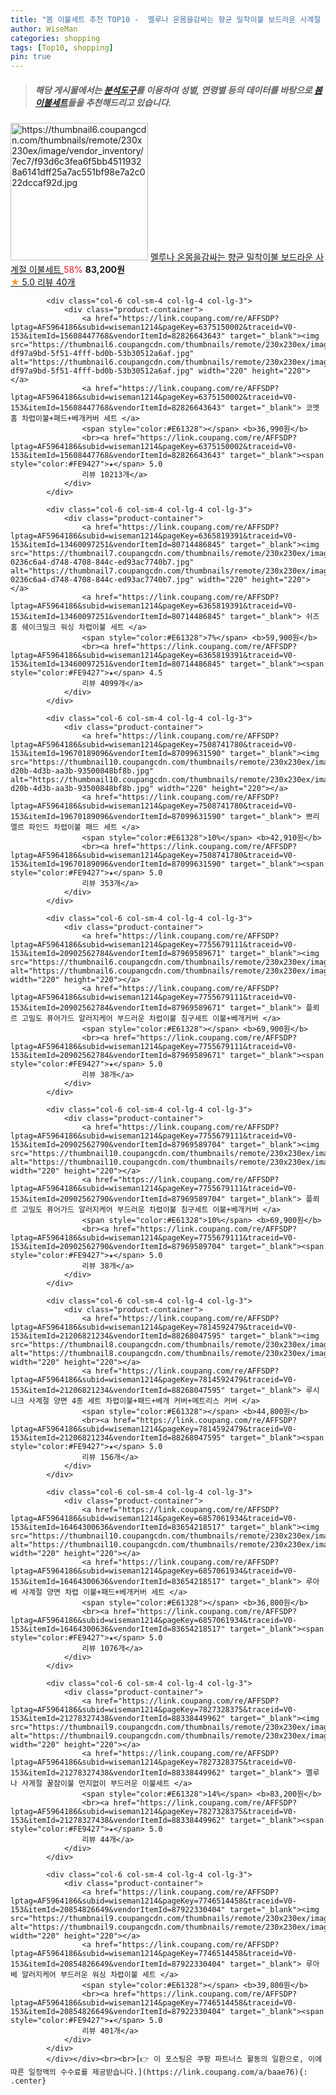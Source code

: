 ```yaml
---
title: "봄 이불세트 추천 TOP10 -  멜루나 온몸을감싸는 향균 밀착이불 보드라운 사계절 이불세트 "
author: WiseMan
categories: shopping
tags: [Top10, shopping]
pin: true
---
```


> ##### 해당 게시물에서는 [**분석도구**](https://itemscout.io/)를 이용하여 **성별**, **연령별** 등의 데이터를 바탕으로 [**봄 이불세트**](https://link.coupang.com/a/baae76)들을 추천해드리고 있습니다.
<div class="container"><div class="row">
            <div class="col-6 col-sm-4 col-lg-4 col-lg-3">
                <div class="product-container">
                    <a href="https://link.coupang.com/re/AFFSDP?lptag=AF5964186&subid=wiseman1214&pageKey=7827186478&traceid=V0-153&itemId=21276947338&vendorItemId=88337075116" target="_blank"><img src="https://thumbnail6.coupangcdn.com/thumbnails/remote/230x230ex/image/vendor_inventory/7ec7/f93d6c3fea6f5bb45119328a6141dff25a7ac551bf98e7a2c022dccaf92d.jpg" alt="https://thumbnail6.coupangcdn.com/thumbnails/remote/230x230ex/image/vendor_inventory/7ec7/f93d6c3fea6f5bb45119328a6141dff25a7ac551bf98e7a2c022dccaf92d.jpg" width="220" height="220"></a>
                    <a href="https://link.coupang.com/re/AFFSDP?lptag=AF5964186&subid=wiseman1214&pageKey=7827186478&traceid=V0-153&itemId=21276947338&vendorItemId=88337075116" target="_blank"> 멜루나 온몸을감싸는 향균 밀착이불 보드라운 사계절 이불세트 </a>
                    <span style="color:#E61328">58%</span> <b>83,200원</b>
                    <br><a href="https://link.coupang.com/re/AFFSDP?lptag=AF5964186&subid=wiseman1214&pageKey=7827186478&traceid=V0-153&itemId=21276947338&vendorItemId=88337075116" target="_blank"><span style="color:#FE9427">★</span> 5.0
                    리뷰 40개</a>
                </div>
            </div>
            
            <div class="col-6 col-sm-4 col-lg-4 col-lg-3">
                <div class="product-container">
                    <a href="https://link.coupang.com/re/AFFSDP?lptag=AF5964186&subid=wiseman1214&pageKey=6375150002&traceid=V0-153&itemId=15608447768&vendorItemId=82826643643" target="_blank"><img src="https://thumbnail6.coupangcdn.com/thumbnails/remote/230x230ex/image/retail/images/2378542725770464-df97a9bd-5f51-4fff-bd0b-53b30512a6af.jpg" alt="https://thumbnail6.coupangcdn.com/thumbnails/remote/230x230ex/image/retail/images/2378542725770464-df97a9bd-5f51-4fff-bd0b-53b30512a6af.jpg" width="220" height="220"></a>
                    <a href="https://link.coupang.com/re/AFFSDP?lptag=AF5964186&subid=wiseman1214&pageKey=6375150002&traceid=V0-153&itemId=15608447768&vendorItemId=82826643643" target="_blank"> 코멧 홈 차렵이불+패드+베개커버 세트 </a>
                    <span style="color:#E61328"></span> <b>36,990원</b>
                    <br><a href="https://link.coupang.com/re/AFFSDP?lptag=AF5964186&subid=wiseman1214&pageKey=6375150002&traceid=V0-153&itemId=15608447768&vendorItemId=82826643643" target="_blank"><span style="color:#FE9427">★</span> 5.0
                    리뷰 10213개</a>
                </div>
            </div>
            
            <div class="col-6 col-sm-4 col-lg-4 col-lg-3">
                <div class="product-container">
                    <a href="https://link.coupang.com/re/AFFSDP?lptag=AF5964186&subid=wiseman1214&pageKey=6365819391&traceid=V0-153&itemId=13460097251&vendorItemId=80714486845" target="_blank"><img src="https://thumbnail7.coupangcdn.com/thumbnails/remote/230x230ex/image/retail/images/4952492811480905-0236c6a4-d748-4708-844c-ed93ac7740b7.jpg" alt="https://thumbnail7.coupangcdn.com/thumbnails/remote/230x230ex/image/retail/images/4952492811480905-0236c6a4-d748-4708-844c-ed93ac7740b7.jpg" width="220" height="220"></a>
                    <a href="https://link.coupang.com/re/AFFSDP?lptag=AF5964186&subid=wiseman1214&pageKey=6365819391&traceid=V0-153&itemId=13460097251&vendorItemId=80714486845" target="_blank"> 쉬즈홈 쉐이크밀크 워싱 차렵이불 세트 </a>
                    <span style="color:#E61328">7%</span> <b>59,900원</b>
                    <br><a href="https://link.coupang.com/re/AFFSDP?lptag=AF5964186&subid=wiseman1214&pageKey=6365819391&traceid=V0-153&itemId=13460097251&vendorItemId=80714486845" target="_blank"><span style="color:#FE9427">★</span> 4.5
                    리뷰 4099개</a>
                </div>
            </div>
            
            <div class="col-6 col-sm-4 col-lg-4 col-lg-3">
                <div class="product-container">
                    <a href="https://link.coupang.com/re/AFFSDP?lptag=AF5964186&subid=wiseman1214&pageKey=7508741780&traceid=V0-153&itemId=19670189096&vendorItemId=87099631590" target="_blank"><img src="https://thumbnail10.coupangcdn.com/thumbnails/remote/230x230ex/image/retail/images/2023/09/06/15/4/e1e4ecb6-d20b-4d3b-aa3b-93500848bf8b.jpg" alt="https://thumbnail10.coupangcdn.com/thumbnails/remote/230x230ex/image/retail/images/2023/09/06/15/4/e1e4ecb6-d20b-4d3b-aa3b-93500848bf8b.jpg" width="220" height="220"></a>
                    <a href="https://link.coupang.com/re/AFFSDP?lptag=AF5964186&subid=wiseman1214&pageKey=7508741780&traceid=V0-153&itemId=19670189096&vendorItemId=87099631590" target="_blank"> 쁘리엘르 파인드 차렵이불 패드 세트 </a>
                    <span style="color:#E61328">10%</span> <b>42,910원</b>
                    <br><a href="https://link.coupang.com/re/AFFSDP?lptag=AF5964186&subid=wiseman1214&pageKey=7508741780&traceid=V0-153&itemId=19670189096&vendorItemId=87099631590" target="_blank"><span style="color:#FE9427">★</span> 5.0
                    리뷰 353개</a>
                </div>
            </div>
            
            <div class="col-6 col-sm-4 col-lg-4 col-lg-3">
                <div class="product-container">
                    <a href="https://link.coupang.com/re/AFFSDP?lptag=AF5964186&subid=wiseman1214&pageKey=7755679111&traceid=V0-153&itemId=20902562784&vendorItemId=87969589671" target="_blank"><img src="https://thumbnail6.coupangcdn.com/thumbnails/remote/230x230ex/image/vendor_inventory/c542/72108a7af4cc3f258df1aecae3144e1b85c7af2d24ac14de4b132ae097ca.jpg" alt="https://thumbnail6.coupangcdn.com/thumbnails/remote/230x230ex/image/vendor_inventory/c542/72108a7af4cc3f258df1aecae3144e1b85c7af2d24ac14de4b132ae097ca.jpg" width="220" height="220"></a>
                    <a href="https://link.coupang.com/re/AFFSDP?lptag=AF5964186&subid=wiseman1214&pageKey=7755679111&traceid=V0-153&itemId=20902562784&vendorItemId=87969589671" target="_blank"> 플뢰르 고밀도 퓨어가드 알러지케어 부드러운 차렵이불 침구세트 이불+베개커버 </a>
                    <span style="color:#E61328"></span> <b>69,900원</b>
                    <br><a href="https://link.coupang.com/re/AFFSDP?lptag=AF5964186&subid=wiseman1214&pageKey=7755679111&traceid=V0-153&itemId=20902562784&vendorItemId=87969589671" target="_blank"><span style="color:#FE9427">★</span> 5.0
                    리뷰 38개</a>
                </div>
            </div>
            
            <div class="col-6 col-sm-4 col-lg-4 col-lg-3">
                <div class="product-container">
                    <a href="https://link.coupang.com/re/AFFSDP?lptag=AF5964186&subid=wiseman1214&pageKey=7755679111&traceid=V0-153&itemId=20902562790&vendorItemId=87969589704" target="_blank"><img src="https://thumbnail10.coupangcdn.com/thumbnails/remote/230x230ex/image/vendor_inventory/ffad/0b078a5ebd193e6a5b92c0ec3ecbffb6a787c26a89a4ca90ca0ea97c7f20.jpg" alt="https://thumbnail10.coupangcdn.com/thumbnails/remote/230x230ex/image/vendor_inventory/ffad/0b078a5ebd193e6a5b92c0ec3ecbffb6a787c26a89a4ca90ca0ea97c7f20.jpg" width="220" height="220"></a>
                    <a href="https://link.coupang.com/re/AFFSDP?lptag=AF5964186&subid=wiseman1214&pageKey=7755679111&traceid=V0-153&itemId=20902562790&vendorItemId=87969589704" target="_blank"> 플뢰르 고밀도 퓨어가드 알러지케어 부드러운 차렵이불 침구세트 이불+베개커버 </a>
                    <span style="color:#E61328">10%</span> <b>69,900원</b>
                    <br><a href="https://link.coupang.com/re/AFFSDP?lptag=AF5964186&subid=wiseman1214&pageKey=7755679111&traceid=V0-153&itemId=20902562790&vendorItemId=87969589704" target="_blank"><span style="color:#FE9427">★</span> 5.0
                    리뷰 38개</a>
                </div>
            </div>
            
            <div class="col-6 col-sm-4 col-lg-4 col-lg-3">
                <div class="product-container">
                    <a href="https://link.coupang.com/re/AFFSDP?lptag=AF5964186&subid=wiseman1214&pageKey=7814592479&traceid=V0-153&itemId=21206821234&vendorItemId=88268047595" target="_blank"><img src="https://thumbnail8.coupangcdn.com/thumbnails/remote/230x230ex/image/vendor_inventory/6959/364e4aa00962585202726a80b90361951f235b5aa50c07b9bb1211c61eb9.jpg" alt="https://thumbnail8.coupangcdn.com/thumbnails/remote/230x230ex/image/vendor_inventory/6959/364e4aa00962585202726a80b90361951f235b5aa50c07b9bb1211c61eb9.jpg" width="220" height="220"></a>
                    <a href="https://link.coupang.com/re/AFFSDP?lptag=AF5964186&subid=wiseman1214&pageKey=7814592479&traceid=V0-153&itemId=21206821234&vendorItemId=88268047595" target="_blank"> 루시니크 사계절 양면 4종 세트 차렵이불+패드+베개 커버+메트리스 커버 </a>
                    <span style="color:#E61328"></span> <b>44,800원</b>
                    <br><a href="https://link.coupang.com/re/AFFSDP?lptag=AF5964186&subid=wiseman1214&pageKey=7814592479&traceid=V0-153&itemId=21206821234&vendorItemId=88268047595" target="_blank"><span style="color:#FE9427">★</span> 5.0
                    리뷰 156개</a>
                </div>
            </div>
            
            <div class="col-6 col-sm-4 col-lg-4 col-lg-3">
                <div class="product-container">
                    <a href="https://link.coupang.com/re/AFFSDP?lptag=AF5964186&subid=wiseman1214&pageKey=6857061934&traceid=V0-153&itemId=16464300636&vendorItemId=83654218517" target="_blank"><img src="https://thumbnail10.coupangcdn.com/thumbnails/remote/230x230ex/image/vendor_inventory/e4d5/5ed66728e9d4427389b5355769a308a5ae5b1e407b94330aa7ad1b80ce9c.png" alt="https://thumbnail10.coupangcdn.com/thumbnails/remote/230x230ex/image/vendor_inventory/e4d5/5ed66728e9d4427389b5355769a308a5ae5b1e407b94330aa7ad1b80ce9c.png" width="220" height="220"></a>
                    <a href="https://link.coupang.com/re/AFFSDP?lptag=AF5964186&subid=wiseman1214&pageKey=6857061934&traceid=V0-153&itemId=16464300636&vendorItemId=83654218517" target="_blank"> 루아베 사계절 양면 차렵 이불+패드+베개커버 세트 </a>
                    <span style="color:#E61328"></span> <b>36,800원</b>
                    <br><a href="https://link.coupang.com/re/AFFSDP?lptag=AF5964186&subid=wiseman1214&pageKey=6857061934&traceid=V0-153&itemId=16464300636&vendorItemId=83654218517" target="_blank"><span style="color:#FE9427">★</span> 5.0
                    리뷰 1076개</a>
                </div>
            </div>
            
            <div class="col-6 col-sm-4 col-lg-4 col-lg-3">
                <div class="product-container">
                    <a href="https://link.coupang.com/re/AFFSDP?lptag=AF5964186&subid=wiseman1214&pageKey=7827328375&traceid=V0-153&itemId=21278327438&vendorItemId=88338449962" target="_blank"><img src="https://thumbnail9.coupangcdn.com/thumbnails/remote/230x230ex/image/vendor_inventory/f657/06c7d13f2300e9ba55e3e5e720c5e2d9a268d641cf4744448f8a7c7ee72d.jpg" alt="https://thumbnail9.coupangcdn.com/thumbnails/remote/230x230ex/image/vendor_inventory/f657/06c7d13f2300e9ba55e3e5e720c5e2d9a268d641cf4744448f8a7c7ee72d.jpg" width="220" height="220"></a>
                    <a href="https://link.coupang.com/re/AFFSDP?lptag=AF5964186&subid=wiseman1214&pageKey=7827328375&traceid=V0-153&itemId=21278327438&vendorItemId=88338449962" target="_blank"> 멜루나 사계절 꿀잠이불 먼지없이 부드러운 이불세트 </a>
                    <span style="color:#E61328">14%</span> <b>83,200원</b>
                    <br><a href="https://link.coupang.com/re/AFFSDP?lptag=AF5964186&subid=wiseman1214&pageKey=7827328375&traceid=V0-153&itemId=21278327438&vendorItemId=88338449962" target="_blank"><span style="color:#FE9427">★</span> 5.0
                    리뷰 44개</a>
                </div>
            </div>
            
            <div class="col-6 col-sm-4 col-lg-4 col-lg-3">
                <div class="product-container">
                    <a href="https://link.coupang.com/re/AFFSDP?lptag=AF5964186&subid=wiseman1214&pageKey=7746514458&traceid=V0-153&itemId=20854826649&vendorItemId=87922330404" target="_blank"><img src="https://thumbnail9.coupangcdn.com/thumbnails/remote/230x230ex/image/vendor_inventory/4ecb/c7b8f0aebd6fe9f6b6539157eda2dd67239db527810a760e7a3e794f8c47.jpg" alt="https://thumbnail9.coupangcdn.com/thumbnails/remote/230x230ex/image/vendor_inventory/4ecb/c7b8f0aebd6fe9f6b6539157eda2dd67239db527810a760e7a3e794f8c47.jpg" width="220" height="220"></a>
                    <a href="https://link.coupang.com/re/AFFSDP?lptag=AF5964186&subid=wiseman1214&pageKey=7746514458&traceid=V0-153&itemId=20854826649&vendorItemId=87922330404" target="_blank"> 루아베 알러지케어 부드러운 워싱 차렵이불 세트 </a>
                    <span style="color:#E61328"></span> <b>39,800원</b>
                    <br><a href="https://link.coupang.com/re/AFFSDP?lptag=AF5964186&subid=wiseman1214&pageKey=7746514458&traceid=V0-153&itemId=20854826649&vendorItemId=87922330404" target="_blank"><span style="color:#FE9427">★</span> 5.0
                    리뷰 401개</a>
                </div>
            </div>
            </div></div><br><br>[👉 이 포스팅은 쿠팡 파트너스 활동의 일환으로, 이에 따른 일정액의 수수료를 제공받습니다.](https://link.coupang.com/a/baae76){: .center}